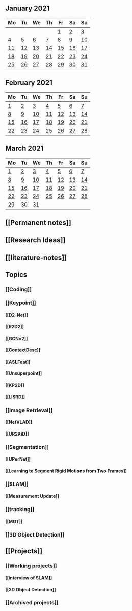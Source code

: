 ##
<!--LupinCalendarBegins--><div class="logseq-tools-calendar"><h2>January 2021</h2><table><thead><tr><th>Mo</th><th>Tu</th><th>We</th><th>Th</th><th>Fr</th><th>Sa</th><th>Su</th></tr></thead><tbody><tr><td></td><td></td><td></td><td></td><td><a data-ref="Jan 1st, 2021" href="#/page/Jan 1st, 2021" class="page-ref outofmonth">1</a></td><td><a data-ref="Jan 2nd, 2021" href="#/page/Jan 2nd, 2021" class="page-ref outofmonthpage-ref page-exists outofmonth">2</a></td><td><a data-ref="Jan 3rd, 2021" href="#/page/Jan 3rd, 2021" class="page-ref outofmonth">3</a></td></tr><tr><td><a data-ref="Jan 4th, 2021" href="#/page/Jan 4th, 2021" class="page-ref outofmonthpage-ref page-exists outofmonth">4</a></td><td><a data-ref="Jan 5th, 2021" href="#/page/Jan 5th, 2021" class="page-ref outofmonthpage-ref page-exists outofmonthpage-ref page-exists outofmonth">5</a></td><td><a data-ref="Jan 6th, 2021" href="#/page/Jan 6th, 2021" class="page-ref outofmonthpage-ref page-exists outofmonthpage-ref page-exists outofmonthpage-ref page-exists outofmonth">6</a></td><td><a data-ref="Jan 7th, 2021" href="#/page/Jan 7th, 2021" class="page-ref outofmonthpage-ref page-exists outofmonthpage-ref page-exists outofmonthpage-ref page-exists outofmonthpage-ref page-exists outofmonth">7</a></td><td><a data-ref="Jan 8th, 2021" href="#/page/Jan 8th, 2021" class="page-ref outofmonth">8</a></td><td><a data-ref="Jan 9th, 2021" href="#/page/Jan 9th, 2021" class="page-ref outofmonth">9</a></td><td><a data-ref="Jan 10th, 2021" href="#/page/Jan 10th, 2021" class="page-ref outofmonth">10</a></td></tr><tr><td><a data-ref="Jan 11th, 2021" href="#/page/Jan 11th, 2021" class="page-ref outofmonthpage-ref page-exists outofmonth">11</a></td><td><a data-ref="Jan 12th, 2021" href="#/page/Jan 12th, 2021" class="page-ref outofmonthpage-ref page-exists outofmonthpage-ref page-exists outofmonth">12</a></td><td><a data-ref="Jan 13th, 2021" href="#/page/Jan 13th, 2021" class="page-ref outofmonthpage-ref page-exists outofmonthpage-ref page-exists outofmonthpage-ref page-exists outofmonth">13</a></td><td><a data-ref="Jan 14th, 2021" href="#/page/Jan 14th, 2021" class="page-ref outofmonthpage-ref page-exists outofmonthpage-ref page-exists outofmonthpage-ref page-exists outofmonthpage-ref page-exists outofmonth">14</a></td><td><a data-ref="Jan 15th, 2021" href="#/page/Jan 15th, 2021" class="page-ref outofmonthpage-ref page-exists outofmonthpage-ref page-exists outofmonthpage-ref page-exists outofmonthpage-ref page-exists outofmonthpage-ref page-exists outofmonth">15</a></td><td><a data-ref="Jan 16th, 2021" href="#/page/Jan 16th, 2021" class="page-ref outofmonthpage-ref page-exists outofmonthpage-ref page-exists outofmonthpage-ref page-exists outofmonthpage-ref page-exists outofmonthpage-ref page-exists outofmonthpage-ref page-exists outofmonth">16</a></td><td><a data-ref="Jan 17th, 2021" href="#/page/Jan 17th, 2021" class="page-ref outofmonthpage-ref page-exists outofmonthpage-ref page-exists outofmonthpage-ref page-exists outofmonthpage-ref page-exists outofmonthpage-ref page-exists outofmonthpage-ref page-exists outofmonthpage-ref page-exists outofmonth">17</a></td></tr><tr><td><a data-ref="Jan 18th, 2021" href="#/page/Jan 18th, 2021" class="page-ref outofmonthpage-ref page-exists outofmonthpage-ref page-exists outofmonthpage-ref page-exists outofmonthpage-ref page-exists outofmonthpage-ref page-exists outofmonthpage-ref page-exists outofmonthpage-ref page-exists outofmonthpage-ref page-exists outofmonth">18</a></td><td><a data-ref="Jan 19th, 2021" href="#/page/Jan 19th, 2021" class="page-ref outofmonthpage-ref page-exists outofmonthpage-ref page-exists outofmonthpage-ref page-exists outofmonthpage-ref page-exists outofmonthpage-ref page-exists outofmonthpage-ref page-exists outofmonthpage-ref page-exists outofmonthpage-ref page-exists outofmonthpage-ref page-exists outofmonth">19</a></td><td><a data-ref="Jan 20th, 2021" href="#/page/Jan 20th, 2021" class="page-ref outofmonthpage-ref page-exists outofmonthpage-ref page-exists outofmonthpage-ref page-exists outofmonthpage-ref page-exists outofmonthpage-ref page-exists outofmonthpage-ref page-exists outofmonthpage-ref page-exists outofmonthpage-ref page-exists outofmonthpage-ref page-exists outofmonthpage-ref page-exists outofmonth">20</a></td><td><a data-ref="Jan 21st, 2021" href="#/page/Jan 21st, 2021" class="page-ref outofmonthpage-ref page-exists outofmonthpage-ref page-exists outofmonthpage-ref page-exists outofmonthpage-ref page-exists outofmonthpage-ref page-exists outofmonthpage-ref page-exists outofmonthpage-ref page-exists outofmonthpage-ref page-exists outofmonthpage-ref page-exists outofmonthpage-ref page-exists outofmonthpage-ref page-exists outofmonth">21</a></td><td><a data-ref="Jan 22nd, 2021" href="#/page/Jan 22nd, 2021" class="page-ref outofmonthpage-ref page-exists outofmonthpage-ref page-exists outofmonthpage-ref page-exists outofmonthpage-ref page-exists outofmonthpage-ref page-exists outofmonthpage-ref page-exists outofmonthpage-ref page-exists outofmonthpage-ref page-exists outofmonthpage-ref page-exists outofmonthpage-ref page-exists outofmonthpage-ref page-exists outofmonthpage-ref page-exists outofmonth">22</a></td><td><a data-ref="Jan 23rd, 2021" href="#/page/Jan 23rd, 2021" class="page-ref outofmonthpage-ref page-exists outofmonthpage-ref page-exists outofmonthpage-ref page-exists outofmonthpage-ref page-exists outofmonthpage-ref page-exists outofmonthpage-ref page-exists outofmonthpage-ref page-exists outofmonthpage-ref page-exists outofmonthpage-ref page-exists outofmonthpage-ref page-exists outofmonthpage-ref page-exists outofmonthpage-ref page-exists outofmonthpage-ref page-exists outofmonth">23</a></td><td><a data-ref="Jan 24th, 2021" href="#/page/Jan 24th, 2021" class="page-ref outofmonthpage-ref page-exists outofmonthpage-ref page-exists outofmonthpage-ref page-exists outofmonthpage-ref page-exists outofmonthpage-ref page-exists outofmonthpage-ref page-exists outofmonthpage-ref page-exists outofmonthpage-ref page-exists outofmonthpage-ref page-exists outofmonthpage-ref page-exists outofmonthpage-ref page-exists outofmonthpage-ref page-exists outofmonthpage-ref page-exists outofmonthpage-ref page-exists outofmonth">24</a></td></tr><tr><td><a data-ref="Jan 25th, 2021" href="#/page/Jan 25th, 2021" class="page-ref outofmonthpage-ref page-exists outofmonthpage-ref page-exists outofmonthpage-ref page-exists outofmonthpage-ref page-exists outofmonthpage-ref page-exists outofmonthpage-ref page-exists outofmonthpage-ref page-exists outofmonthpage-ref page-exists outofmonthpage-ref page-exists outofmonthpage-ref page-exists outofmonthpage-ref page-exists outofmonthpage-ref page-exists outofmonthpage-ref page-exists outofmonthpage-ref page-exists outofmonthpage-ref page-exists outofmonth">25</a></td><td><a data-ref="Jan 26th, 2021" href="#/page/Jan 26th, 2021" class="page-ref outofmonthpage-ref page-exists outofmonthpage-ref page-exists outofmonthpage-ref page-exists outofmonthpage-ref page-exists outofmonthpage-ref page-exists outofmonthpage-ref page-exists outofmonthpage-ref page-exists outofmonthpage-ref page-exists outofmonthpage-ref page-exists outofmonthpage-ref page-exists outofmonthpage-ref page-exists outofmonthpage-ref page-exists outofmonthpage-ref page-exists outofmonthpage-ref page-exists outofmonthpage-ref page-exists outofmonthpage-ref page-exists outofmonth">26</a></td><td><a data-ref="Jan 27th, 2021" href="#/page/Jan 27th, 2021" class="page-ref outofmonthpage-ref page-exists outofmonthpage-ref page-exists outofmonthpage-ref page-exists outofmonthpage-ref page-exists outofmonthpage-ref page-exists outofmonthpage-ref page-exists outofmonthpage-ref page-exists outofmonthpage-ref page-exists outofmonthpage-ref page-exists outofmonthpage-ref page-exists outofmonthpage-ref page-exists outofmonthpage-ref page-exists outofmonthpage-ref page-exists outofmonthpage-ref page-exists outofmonthpage-ref page-exists outofmonthpage-ref page-exists outofmonthpage-ref page-exists outofmonth">27</a></td><td><a data-ref="Jan 28th, 2021" href="#/page/Jan 28th, 2021" class="page-ref outofmonthpage-ref page-exists outofmonthpage-ref page-exists outofmonthpage-ref page-exists outofmonthpage-ref page-exists outofmonthpage-ref page-exists outofmonthpage-ref page-exists outofmonthpage-ref page-exists outofmonthpage-ref page-exists outofmonthpage-ref page-exists outofmonthpage-ref page-exists outofmonthpage-ref page-exists outofmonthpage-ref page-exists outofmonthpage-ref page-exists outofmonthpage-ref page-exists outofmonthpage-ref page-exists outofmonthpage-ref page-exists outofmonthpage-ref page-exists outofmonthpage-ref page-exists outofmonth">28</a></td><td><a data-ref="Jan 29th, 2021" href="#/page/Jan 29th, 2021" class="page-ref outofmonthpage-ref page-exists outofmonthpage-ref page-exists outofmonthpage-ref page-exists outofmonthpage-ref page-exists outofmonthpage-ref page-exists outofmonthpage-ref page-exists outofmonthpage-ref page-exists outofmonthpage-ref page-exists outofmonthpage-ref page-exists outofmonthpage-ref page-exists outofmonthpage-ref page-exists outofmonthpage-ref page-exists outofmonthpage-ref page-exists outofmonthpage-ref page-exists outofmonthpage-ref page-exists outofmonthpage-ref page-exists outofmonthpage-ref page-exists outofmonthpage-ref page-exists outofmonthpage-ref page-exists outofmonth">29</a></td><td><a data-ref="Jan 30th, 2021" href="#/page/Jan 30th, 2021" class="page-ref outofmonthpage-ref page-exists outofmonthpage-ref page-exists outofmonthpage-ref page-exists outofmonthpage-ref page-exists outofmonthpage-ref page-exists outofmonthpage-ref page-exists outofmonthpage-ref page-exists outofmonthpage-ref page-exists outofmonthpage-ref page-exists outofmonthpage-ref page-exists outofmonthpage-ref page-exists outofmonthpage-ref page-exists outofmonthpage-ref page-exists outofmonthpage-ref page-exists outofmonthpage-ref page-exists outofmonthpage-ref page-exists outofmonthpage-ref page-exists outofmonthpage-ref page-exists outofmonthpage-ref page-exists outofmonthpage-ref page-exists outofmonth">30</a></td><td><a data-ref="Jan 31st, 2021" href="#/page/Jan 31st, 2021" class="page-ref outofmonthpage-ref page-exists outofmonthpage-ref page-exists outofmonthpage-ref page-exists outofmonthpage-ref page-exists outofmonthpage-ref page-exists outofmonthpage-ref page-exists outofmonthpage-ref page-exists outofmonthpage-ref page-exists outofmonthpage-ref page-exists outofmonthpage-ref page-exists outofmonthpage-ref page-exists outofmonthpage-ref page-exists outofmonthpage-ref page-exists outofmonthpage-ref page-exists outofmonthpage-ref page-exists outofmonthpage-ref page-exists outofmonthpage-ref page-exists outofmonthpage-ref page-exists outofmonthpage-ref page-exists outofmonthpage-ref page-exists outofmonthpage-ref page-exists outofmonth">31</a></td></tr></tbody></table></div><!--LupinCalendarEnds-->
##
<!--LupinCalendarBegins--><div class="logseq-tools-calendar"><h2>February 2021</h2><table><thead><tr><th>Mo</th><th>Tu</th><th>We</th><th>Th</th><th>Fr</th><th>Sa</th><th>Su</th></tr></thead><tbody><tr><td><a data-ref="Feb 1st, 2021" href="#/page/Feb 1st, 2021" class="page-ref page-exists">1</a></td><td><a data-ref="Feb 2nd, 2021" href="#/page/Feb 2nd, 2021" class="page-ref page-existspage-ref page-exists">2</a></td><td><a data-ref="Feb 3rd, 2021" href="#/page/Feb 3rd, 2021" class="page-ref page-existspage-ref page-existspage-ref page-exists">3</a></td><td><a data-ref="Feb 4th, 2021" href="#/page/Feb 4th, 2021" class="page-ref page-existspage-ref page-existspage-ref page-existspage-ref page-exists">4</a></td><td><a data-ref="Feb 5th, 2021" href="#/page/Feb 5th, 2021" class="page-ref page-existspage-ref page-existspage-ref page-existspage-ref page-existspage-ref page-exists">5</a></td><td><a data-ref="Feb 6th, 2021" href="#/page/Feb 6th, 2021" class="page-ref page-existspage-ref page-existspage-ref page-existspage-ref page-existspage-ref page-existspage-ref page-exists">6</a></td><td><a data-ref="Feb 7th, 2021" href="#/page/Feb 7th, 2021" class="page-ref page-existspage-ref page-existspage-ref page-existspage-ref page-existspage-ref page-existspage-ref page-existspage-ref page-exists">7</a></td></tr><tr><td><a data-ref="Feb 8th, 2021" href="#/page/Feb 8th, 2021" class="page-ref page-existspage-ref page-existspage-ref page-existspage-ref page-existspage-ref page-existspage-ref page-existspage-ref page-existspage-ref page-exists">8</a></td><td><a data-ref="Feb 9th, 2021" href="#/page/Feb 9th, 2021" class="page-ref">9</a></td><td><a data-ref="Feb 10th, 2021" href="#/page/Feb 10th, 2021" class="page-refpage-ref page-exists">10</a></td><td><a data-ref="Feb 11th, 2021" href="#/page/Feb 11th, 2021" class="page-ref">11</a></td><td><a data-ref="Feb 12th, 2021" href="#/page/Feb 12th, 2021" class="page-refpage-ref page-exists">12</a></td><td><a data-ref="Feb 13th, 2021" href="#/page/Feb 13th, 2021" class="page-refpage-ref page-existspage-ref page-exists">13</a></td><td><a data-ref="Feb 14th, 2021" href="#/page/Feb 14th, 2021" class="page-refpage-ref page-existspage-ref page-existspage-ref page-exists">14</a></td></tr><tr><td><a data-ref="Feb 15th, 2021" href="#/page/Feb 15th, 2021" class="page-refpage-ref page-existspage-ref page-existspage-ref page-existspage-ref page-exists">15</a></td><td><a data-ref="Feb 16th, 2021" href="#/page/Feb 16th, 2021" class="page-refpage-ref page-existspage-ref page-existspage-ref page-existspage-ref page-existspage-ref page-exists">16</a></td><td><a data-ref="Feb 17th, 2021" href="#/page/Feb 17th, 2021" class="page-refpage-ref page-existspage-ref page-existspage-ref page-existspage-ref page-existspage-ref page-existspage-ref page-exists">17</a></td><td><a data-ref="Feb 18th, 2021" href="#/page/Feb 18th, 2021" class="page-refpage-ref page-existspage-ref page-existspage-ref page-existspage-ref page-existspage-ref page-existspage-ref page-existspage-ref page-exists">18</a></td><td><a data-ref="Feb 19th, 2021" href="#/page/Feb 19th, 2021" class="page-refpage-ref page-existspage-ref page-existspage-ref page-existspage-ref page-existspage-ref page-existspage-ref page-existspage-ref page-existspage-ref page-exists">19</a></td><td><a data-ref="Feb 20th, 2021" href="#/page/Feb 20th, 2021" class="page-refpage-ref page-existspage-ref page-existspage-ref page-existspage-ref page-existspage-ref page-existspage-ref page-existspage-ref page-existspage-ref page-existspage-ref page-exists">20</a></td><td><a data-ref="Feb 21st, 2021" href="#/page/Feb 21st, 2021" class="page-refpage-ref page-existspage-ref page-existspage-ref page-existspage-ref page-existspage-ref page-existspage-ref page-existspage-ref page-existspage-ref page-existspage-ref page-existspage-ref page-exists">21</a></td></tr><tr><td><a data-ref="Feb 22nd, 2021" href="#/page/Feb 22nd, 2021" class="page-refpage-ref page-existspage-ref page-existspage-ref page-existspage-ref page-existspage-ref page-existspage-ref page-existspage-ref page-existspage-ref page-existspage-ref page-existspage-ref page-existspage-ref page-exists">22</a></td><td><a data-ref="Feb 23rd, 2021" href="#/page/Feb 23rd, 2021" class="page-refpage-ref page-existspage-ref page-existspage-ref page-existspage-ref page-existspage-ref page-existspage-ref page-existspage-ref page-existspage-ref page-existspage-ref page-existspage-ref page-existspage-ref page-existspage-ref page-exists">23</a></td><td><a data-ref="Feb 24th, 2021" href="#/page/Feb 24th, 2021" class="page-refpage-ref page-existspage-ref page-existspage-ref page-existspage-ref page-existspage-ref page-existspage-ref page-existspage-ref page-existspage-ref page-existspage-ref page-existspage-ref page-existspage-ref page-existspage-ref page-existspage-ref page-exists">24</a></td><td><a data-ref="Feb 25th, 2021" href="#/page/Feb 25th, 2021" class="page-refpage-ref page-existspage-ref page-existspage-ref page-existspage-ref page-existspage-ref page-existspage-ref page-existspage-ref page-existspage-ref page-existspage-ref page-existspage-ref page-existspage-ref page-existspage-ref page-existspage-ref page-existspage-ref page-exists">25</a></td><td><a data-ref="Feb 26th, 2021" href="#/page/Feb 26th, 2021" class="page-refpage-ref page-existspage-ref page-existspage-ref page-existspage-ref page-existspage-ref page-existspage-ref page-existspage-ref page-existspage-ref page-existspage-ref page-existspage-ref page-existspage-ref page-existspage-ref page-existspage-ref page-existspage-ref page-existspage-ref page-exists">26</a></td><td><a data-ref="Feb 27th, 2021" href="#/page/Feb 27th, 2021" class="page-ref today">27</a></td><td><a data-ref="Feb 28th, 2021" href="#/page/Feb 28th, 2021" class="page-ref">28</a></td></tr></tbody></table></div><!--LupinCalendarEnds-->
##
<!--LupinCalendarBegins--><div class="logseq-tools-calendar"><h2>March 2021</h2><table><thead><tr><th>Mo</th><th>Tu</th><th>We</th><th>Th</th><th>Fr</th><th>Sa</th><th>Su</th></tr></thead><tbody><tr><td><a data-ref="Mar 1st, 2021" href="#/page/Mar 1st, 2021" class="page-ref outofmonth">1</a></td><td><a data-ref="Mar 2nd, 2021" href="#/page/Mar 2nd, 2021" class="page-ref outofmonth">2</a></td><td><a data-ref="Mar 3rd, 2021" href="#/page/Mar 3rd, 2021" class="page-ref outofmonth">3</a></td><td><a data-ref="Mar 4th, 2021" href="#/page/Mar 4th, 2021" class="page-ref outofmonth">4</a></td><td><a data-ref="Mar 5th, 2021" href="#/page/Mar 5th, 2021" class="page-ref outofmonth">5</a></td><td><a data-ref="Mar 6th, 2021" href="#/page/Mar 6th, 2021" class="page-ref outofmonth">6</a></td><td><a data-ref="Mar 7th, 2021" href="#/page/Mar 7th, 2021" class="page-ref outofmonth">7</a></td></tr><tr><td><a data-ref="Mar 8th, 2021" href="#/page/Mar 8th, 2021" class="page-ref outofmonth">8</a></td><td><a data-ref="Mar 9th, 2021" href="#/page/Mar 9th, 2021" class="page-ref outofmonth">9</a></td><td><a data-ref="Mar 10th, 2021" href="#/page/Mar 10th, 2021" class="page-ref outofmonth">10</a></td><td><a data-ref="Mar 11th, 2021" href="#/page/Mar 11th, 2021" class="page-ref outofmonth">11</a></td><td><a data-ref="Mar 12th, 2021" href="#/page/Mar 12th, 2021" class="page-ref outofmonth">12</a></td><td><a data-ref="Mar 13th, 2021" href="#/page/Mar 13th, 2021" class="page-ref outofmonth">13</a></td><td><a data-ref="Mar 14th, 2021" href="#/page/Mar 14th, 2021" class="page-ref outofmonth">14</a></td></tr><tr><td><a data-ref="Mar 15th, 2021" href="#/page/Mar 15th, 2021" class="page-ref outofmonth">15</a></td><td><a data-ref="Mar 16th, 2021" href="#/page/Mar 16th, 2021" class="page-ref outofmonth">16</a></td><td><a data-ref="Mar 17th, 2021" href="#/page/Mar 17th, 2021" class="page-ref outofmonth">17</a></td><td><a data-ref="Mar 18th, 2021" href="#/page/Mar 18th, 2021" class="page-ref outofmonth">18</a></td><td><a data-ref="Mar 19th, 2021" href="#/page/Mar 19th, 2021" class="page-ref outofmonth">19</a></td><td><a data-ref="Mar 20th, 2021" href="#/page/Mar 20th, 2021" class="page-ref outofmonth">20</a></td><td><a data-ref="Mar 21st, 2021" href="#/page/Mar 21st, 2021" class="page-ref outofmonth">21</a></td></tr><tr><td><a data-ref="Mar 22nd, 2021" href="#/page/Mar 22nd, 2021" class="page-ref outofmonth">22</a></td><td><a data-ref="Mar 23rd, 2021" href="#/page/Mar 23rd, 2021" class="page-ref outofmonth">23</a></td><td><a data-ref="Mar 24th, 2021" href="#/page/Mar 24th, 2021" class="page-ref outofmonth">24</a></td><td><a data-ref="Mar 25th, 2021" href="#/page/Mar 25th, 2021" class="page-ref outofmonth">25</a></td><td><a data-ref="Mar 26th, 2021" href="#/page/Mar 26th, 2021" class="page-ref outofmonth">26</a></td><td><a data-ref="Mar 27th, 2021" href="#/page/Mar 27th, 2021" class="page-ref outofmonth">27</a></td><td><a data-ref="Mar 28th, 2021" href="#/page/Mar 28th, 2021" class="page-ref outofmonth">28</a></td></tr><tr><td><a data-ref="Mar 29th, 2021" href="#/page/Mar 29th, 2021" class="page-ref outofmonth">29</a></td><td><a data-ref="Mar 30th, 2021" href="#/page/Mar 30th, 2021" class="page-ref outofmonth">30</a></td><td><a data-ref="Mar 31st, 2021" href="#/page/Mar 31st, 2021" class="page-ref outofmonth">31</a></td><td></td><td></td><td></td><td></td></tr></tbody></table></div><!--LupinCalendarEnds-->
## [[Permanent notes]]
## [[Research Ideas]]
## [[literature-notes]]
## Topics
### [[Coding]]
### [[Keypoint]]
#### [[D2-Net]]
#### [[R2D2]]
#### [[GCNv2]]
#### [[ContextDesc]]
#### [[ASLFeat]]
#### [[Unsuperpoint]]
#### [[KP2D]]
#### [[LISRD]]
### [[Image Retrieval]]
#### [[NetVLAD]]
#### [[UR2KiD]]
### [[Segmentation]]
#### [[UPerNet]]
#### [[Learning to Segment Rigid Motions from Two Frames]]
### [[SLAM]]
#### [[Measurement Update]]
### [[tracking]]
#### [[MOT]]
### [[3D Object Detection]]
## [[Projects]]
### [[Working projects]]
#### [[interview of SLAM]]
#### [[3D Object Detection]]
### [[Archived projects]]